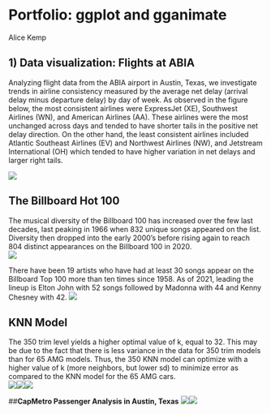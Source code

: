 Portfolio: ggplot and gganimate
================
Alice Kemp

## **1) Data visualization: Flights at ABIA**

Analyzing flight data from the ABIA airport in Austin, Texas, we
investigate trends in airline consistency measured by the average net
delay (arrival delay minus departure delay) by day of week. As observed
in the figure below, the most consistent airlines were ExpressJet (XE),
Southwest Airlines (WN), and American Airlines (AA). These airlines were
the most unchanged across days and tended to have shorter tails in the
positive net delay direction. On the other hand, the least consistent
airlines included Atlantic Southeast Airlines (EV) and Northwest
Airlines (NW), and Jetstream International (OH) which tended to have
higher variation in net delays and larger right tails.

![](ggplot-dataviz-examples_files/figure-gfm/abia-1.gif)<!-- -->

## The Billboard Hot 100

The musical diversity of the Billboard 100 has increased over the few
last decades, last peaking in 1966 when 832 unique songs appeared on the
list. Diversity then dropped into the early 2000’s before rising again
to reach 804 distinct appearances on the Billboard 100 in 2020.  
![](ggplot-dataviz-examples_files/figure-gfm/billboard_b-1.png)<!-- -->

There have been 19 artists who have had at least 30 songs appear on the
Billboard Top 100 more than ten times since 1958. As of 2021, leading
the lineup is Elton John with 52 songs followed by Madonna with 44 and
Kenny Chesney with 42.
![](ggplot-dataviz-examples_files/figure-gfm/billboard_c-1.png)<!-- -->

## **KNN Model**

The 350 trim level yields a higher optimal value of k, equal to 32. This
may be due to the fact that there is less variance in the data for 350
trim models than for 65 AMG models. Thus, the 350 KNN model can optimize
with a higher value of k (more neighbors, but lower sd) to minimize
error as compared to the KNN model for the 65 AMG cars.  
![](ggplot-dataviz-examples_files/figure-gfm/sclass-1.png)<!-- -->![](ggplot-dataviz-examples_files/figure-gfm/sclass-2.png)<!-- -->![](ggplot-dataviz-examples_files/figure-gfm/sclass-3.png)<!-- -->

\##**CapMetro Passenger Analysis in Austin, Texas**
![](ggplot-dataviz-examples_files/figure-gfm/unnamed-chunk-1-1.png)<!-- -->![](ggplot-dataviz-examples_files/figure-gfm/unnamed-chunk-1-2.png)<!-- -->

